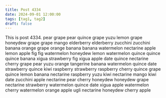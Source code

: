 ```yaml
---
title: Post 4334
date: 2024-09-01 12:00:00
tags: [tag1, tag2]
draft: false
---
```

This is post 4334.
pear
grape
pear
quince
grape
yuzu
lemon
grape
honeydew
grape
grape
mango
elderberry
elderberry
zucchini
zucchini
banana
orange
grape
orange
banana
banana
watermelon
nectarine
apple
lemon
apple
fig
fig
watermelon
honeydew
lemon
watermelon
quince
quince
quince
banana
xigua
strawberry
fig
xigua
apple
date
quince
nectarine
cherry
grape
pear
yuzu
orange
tangerine
banana
watermelon
quince
date
strawberry
quince
kiwi
raspberry
strawberry
raspberry
cherry
quince
grape
quince
lemon
banana
nectarine
raspberry
yuzu
kiwi
nectarine
mango
kiwi
date
zucchini
apple
nectarine
pear
cherry
honeydew
honeydew
grape
nectarine
strawberry
watermelon
quince
date
xigua
apple
watermelon
cherry
watermelon
orange
apple
ugli
nectarine
honeydew
cherry
apple

